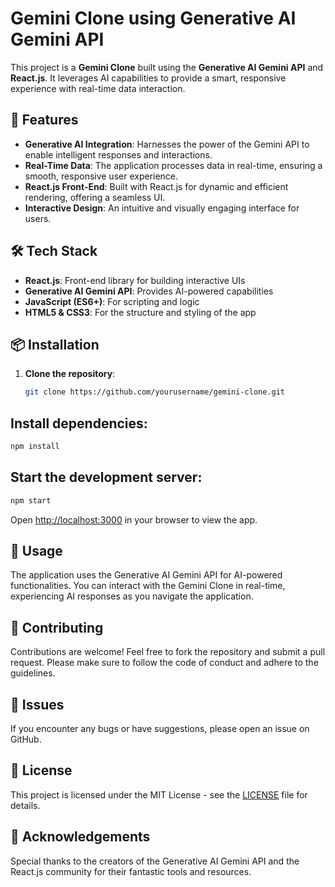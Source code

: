 # Gemini Clone using Generative AI Gemini API

This project is a **Gemini Clone** built using the **Generative AI Gemini API** and **React.js**. It leverages AI capabilities to provide a smart, responsive experience with real-time data interaction.

## 🚀 Features

- **Generative AI Integration**: Harnesses the power of the Gemini API to enable intelligent responses and interactions.
- **Real-Time Data**: The application processes data in real-time, ensuring a smooth, responsive user experience.
- **React.js Front-End**: Built with React.js for dynamic and efficient rendering, offering a seamless UI.
- **Interactive Design**: An intuitive and visually engaging interface for users.

## 🛠️ Tech Stack

- **React.js**: Front-end library for building interactive UIs
- **Generative AI Gemini API**: Provides AI-powered capabilities
- **JavaScript (ES6+)**: For scripting and logic
- **HTML5 & CSS3**: For the structure and styling of the app

## 📦 Installation

1. **Clone the repository**:
   ```bash
   git clone https://github.com/yourusername/gemini-clone.git

## Install dependencies:

```bash
npm install
```

## Start the development server:

```bash
npm start
```

Open [http://localhost:3000](http://localhost:3000) in your browser to view the app.

## 🧠 Usage
The application uses the Generative AI Gemini API for AI-powered functionalities.
You can interact with the Gemini Clone in real-time, experiencing AI responses as you navigate the application.

## 🤝 Contributing
Contributions are welcome! Feel free to fork the repository and submit a pull request. Please make sure to follow the code of conduct and adhere to the guidelines.

## 🐞 Issues
If you encounter any bugs or have suggestions, please open an issue on GitHub.

## 📄 License
This project is licensed under the MIT License - see the [LICENSE](LICENSE) file for details.

## 🙌 Acknowledgements
Special thanks to the creators of the Generative AI Gemini API and the React.js community for their fantastic tools and resources.

